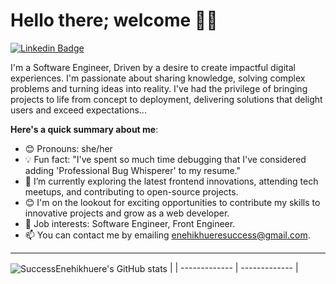 # Hello there; welcome 👋🏾

[![Linkedin Badge](https://img.shields.io/badge/-iamsuccessenehikhuere-blue?style=for-the-badge&logo=Linkedin&logoColor=white&link=https://www.linkedin.com/in/enehikhuere-success)](https://www.linkedin.com/in/enehikhuere-success-617688207/)

I'm a Software Engineer, Driven by a desire to create impactful digital experiences. I'm passionate about sharing knowledge, solving complex problems and turning ideas into reality. I've had the privilege of bringing projects to life from concept to deployment, delivering solutions that delight users and exceed expectations...

**Here's a quick summary about me**:

- 😊 Pronouns: she/her
- 💡 Fun fact: "I've spent so much time debugging that I've considered adding 'Professional Bug Whisperer' to my resume."
- 🌱 I’m currently exploring the latest frontend innovations, attending tech meetups, and contributing to open-source projects.
- 😊 I'm on the lookout for exciting opportunities to contribute my skills to innovative projects and grow as a web developer.
- 💼 Job interests: Software Engineer, Front Engineer.
- 📫 You can contact me by emailing enehikhueresuccess@gmail.com.

---

 <img align="center" src="https://github-readme-stats.vercel.app/api/top-langs/?username=SuccessEnehikhuere&langs_count=8&layout=compact&hide_border=true" alt="SuccessEnehikhuere's GitHub stats" /> |
| ------------- | ------------- |
